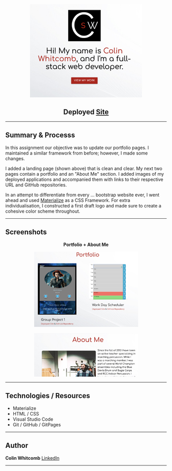 
<div style="text-align:center">
    <img src="ss1.PNG" width="350" />
</div>
<div style="text-align:center">

</div>

<div style="text-align:center">

## Deployed <a href="https://colin-whitcomb.github.io/Portfolio/">Site</a>
</div>

___
## Summary & Processs

In this assignment our objective was to update our portfolio pages. I maintained a similar framework from before; however, I made some changes.

I added a landing page (shown above) that is clean and clear. My next two pages contain a portfolio and an "About Me" section. I added images of my deployed applications and accompanied them with links to their respective URL and GitHub repositories.

In an attempt to differentiate from every ... bootstrap website ever, I went ahead and used <a href="https://materializecss.com/">Materialize</a>
as a CSS Framework. For extra individualisation, I constructed a first draft logo and made sure to create a cohesive color scheme throughout. 
___
## Screenshots 
<div style="text-align:center">

**Portfolio + About Me**
</div>

<div style="text-align:center">
    <img src="ss2.PNG" width="325" />
</div>
<br>
<div style="text-align:center">
    <img src="ss3.PNG" width="325" />
</div>

___
## Technologies / Resources
- Materialize 
- HTML / CSS  
- Visual Studio Code
- Git / GitHub / GitPages
--- 
## Author

**Colin Whitcomb** [LinkedIn](https://www.linkedin.com/in/colin-whitcomb-b808301a6/)

___

